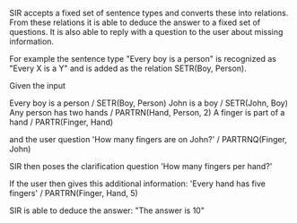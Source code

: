 SIR accepts a fixed set of sentence types and converts these into relations. From these relations it is able to deduce the answer to a fixed set of questions. It is also able to reply with a question to the user about missing information.

For example the sentence type "Every boy is a person" is recognized as "Every X is a Y" and is added as the relation SETR(Boy, Person).

Given the input

Every boy is a person / SETR(Boy, Person)
John is a boy / SETR(John, Boy)
Any person has two hands / PARTRN(Hand, Person, 2)
A finger is part of a hand / PARTR(Finger, Hand)

and the user question 'How many fingers are on John?' / PARTRNQ(Finger, John)

SIR then poses the clarification question 'How many fingers per hand?'

If the user then gives this additional information: 'Every hand has five fingers' / PARTRN(Finger, Hand, 5)

SIR is able to deduce the answer: "The answer is 10"
